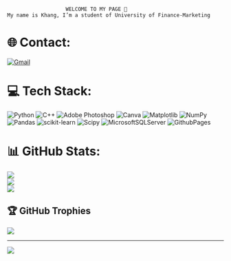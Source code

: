                        WELCOME TO MY PAGE 🫡
    My name is Khang, I’m a student of University of Finance-Marketing 
# 🌐 Contact:
<a href="mailto:nguỵentrikhang04@gmail.com" target="_blank">
  <img src="https://img.shields.io/badge/Gmail-%23D14836.svg?logo=Gmail&logoColor=white" alt="Gmail">
</a>

# 💻 Tech Stack:
![Python](https://img.shields.io/badge/python-3670A0?style=for-the-badge&logo=python&logoColor=ffdd54) ![C++](https://img.shields.io/badge/c++-%2300599C.svg?style=for-the-badge&logo=c%2B%2B&logoColor=white) ![Adobe Photoshop](https://img.shields.io/badge/adobe%20photoshop-%2331A8FF.svg?style=for-the-badge&logo=adobe%20photoshop&logoColor=white) ![Canva](https://img.shields.io/badge/Canva-%2300C4CC.svg?style=for-the-badge&logo=Canva&logoColor=white) ![Matplotlib](https://img.shields.io/badge/Matplotlib-%23ffffff.svg?style=for-the-badge&logo=Matplotlib&logoColor=black) ![NumPy](https://img.shields.io/badge/numpy-%23013243.svg?style=for-the-badge&logo=numpy&logoColor=white) ![Pandas](https://img.shields.io/badge/pandas-%23150458.svg?style=for-the-badge&logo=pandas&logoColor=white) ![scikit-learn](https://img.shields.io/badge/scikit--learn-%23F7931E.svg?style=for-the-badge&logo=scikit-learn&logoColor=white) ![Scipy](https://img.shields.io/badge/SciPy-%230C55A5.svg?style=for-the-badge&logo=scipy&logoColor=%white) ![MicrosoftSQLServer](https://img.shields.io/badge/Microsoft%20SQL%20Server-CC2927?style=for-the-badge&logo=microsoft%20sql%20server&logoColor=white) ![GithubPages](https://img.shields.io/badge/github%20pages-121013?style=for-the-badge&logo=github&logoColor=white)
# 📊 GitHub Stats:
![](https://github-readme-stats.vercel.app/api?username=quang-huy05&theme=dark&hide_border=false&include_all_commits=false&count_private=false)<br/>
![](https://github-readme-streak-stats.herokuapp.com/?user=quang-huy05&theme=dark&hide_border=false)<br/>
![](https://github-readme-stats.vercel.app/api/top-langs/?username=quang-huy05&theme=dark&hide_border=false&include_all_commits=false&count_private=false&layout=compact)

## 🏆 GitHub Trophies
![](https://github-profile-trophy.vercel.app/?username=quang-huy05&theme=radical&no-frame=false&no-bg=false&margin-w=4)

---
[![](https://visitcount.itsvg.in/api?id=quang-huy05&icon=5&color=0)](https://visitcount.itsvg.in)

<!-- Proudly created with GPRM ( https://gprm.itsvg.in ) -->
